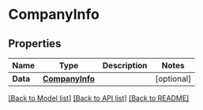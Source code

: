 # CompanyInfo

## Properties

Name | Type | Description | Notes
------------ | ------------- | ------------- | -------------
**Data** | [**CompanyInfo**](companyInfo.md) |  | [optional] 

[[Back to Model list]](../README.md#documentation-for-models) [[Back to API list]](../README.md#documentation-for-api-endpoints) [[Back to README]](../README.md)


